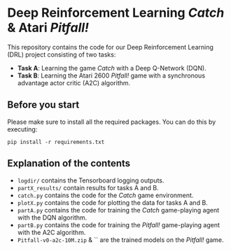 # Deep Reinforcement Learning *Catch* & Atari *Pitfall!*
This repository contains the code for our Deep Reinforcement Learning (DRL) project consisting of two tasks:
- **Task A**: Learning the game *Catch* with a Deep Q-Network (DQN).
- **Task B**: Learning the Atari 2600 *Pitfall!* game with a synchronous advantage actor critic (A2C) algorithm.

## Before you start
Please make sure to install all the required packages. You can do this by executing:
```
pip install -r requirements.txt
```
## Explanation of the contents
* `logdir/` contains the Tensorboard logging outputs.
* `partX_results/` contain results for tasks A and B.
* `catch.py` contains the code for the *Catch* game environment.
* `plotX.py` contains the code for plotting the data for tasks A and B.
* `partA.py` contains the code for training the *Catch* game-playing agent with the DQN algorithm.
* `partB.py` contains the code for training the *Pitfall!* game-playing agent with the A2C algorithm.
* `Pitfall-v0-a2c-10M.zip` & `` are the trained models on the *Pitfall!* game.